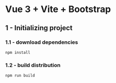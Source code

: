 # Vue 3 + Vite + Bootstrap
## 1 - Initializing project
### 1.1 - download dependencies
    npm install
### 1.2 - build distribution
    npm run build
